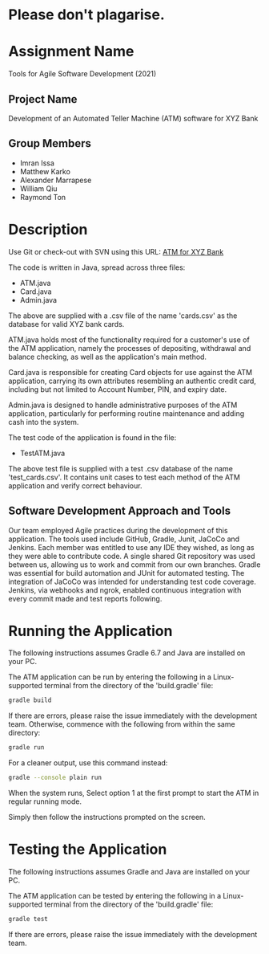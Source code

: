# Please don't plagarise.

# Assignment Name

Tools for Agile Software Development (2021)

## Project Name

Development of an Automated Teller Machine (ATM) software for XYZ Bank

## Group Members

 - Imran Issa
 - Matthew Karko
 - Alexander Marrapese
 - William Qiu
 - Raymond Ton


# Description

Use Git or check-out with SVN using this URL:
[ATM for XYZ Bank](https://github.sydney.edu.au/SOFT2412-2021S2/Assignment__1.git)

The code is written in Java, spread across three files:
 - ATM.java
 - Card.java
 - Admin.java

The above are supplied with a .csv file of the name 'cards.csv' as the database for valid XYZ bank cards. 

ATM.java holds most of the functionality required for a customer's use of the ATM application, namely the processes of depositing, withdrawal and balance checking, as well as the application's main method.

Card.java is responsible for creating Card objects for use against the ATM application, carrying its own attributes resembling an authentic credit card, including but not limited to Account Number, PIN, and expiry date.

Admin.java is designed to handle administrative purposes of the ATM application, particularly for performing routine maintenance and adding cash into the system.
 
The test code of the application is found in the file:
 - TestATM.java

The above test file is supplied with a test .csv database of the name 'test_cards.csv'. It contains unit cases to test each method of the ATM application and verify correct behaviour.

## Software Development Approach and Tools

Our team employed Agile practices during the development of this application. The tools used include GitHub, Gradle, Junit, JaCoCo and Jenkins. Each member was entitled to use any IDE they wished, as long as they were able to contribute code. A single shared Git repository was used between us, allowing us to work and commit from our own branches. Gradle was essential for build automation and JUnit for automated testing. The integration of JaCoCo was intended for understanding test code coverage. Jenkins, via webhooks and ngrok, enabled continuous integration with every commit made and test reports following. 

# Running the Application

The following instructions assumes Gradle 6.7 and Java are installed on your PC.

The ATM application can be run by entering the following in a Linux-supported terminal from the directory of the 'build.gradle' file:

```bash
gradle build
```

If there are errors, please raise the issue immediately with the development team.
Otherwise, commence with the following from within the same directory:

```bash
gradle run
```

For a cleaner output, use this command instead:
```bash
gradle --console plain run
```
When the system runs, Select option 1 at the first prompt to start the ATM in regular running mode.

Simply then follow the instructions prompted on the screen.

# Testing the Application

The following instructions assumes Gradle and Java are installed on your PC.

The ATM application can be tested by entering the following in a Linux-supported terminal from the directory of the 'build.gradle' file:

```bash
gradle test
```

If there are errors, please raise the issue immediately with the development team.
